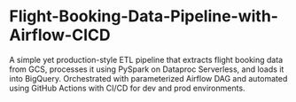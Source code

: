 # Flight-Booking-Data-Pipeline-with-Airflow-CICD
A simple yet production-style ETL pipeline that extracts flight booking data from GCS, processes it using PySpark on Dataproc Serverless, and loads it into BigQuery. Orchestrated with parameterized Airflow DAG and automated using GitHub Actions with CI/CD for dev and prod environments.
